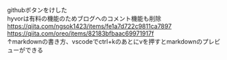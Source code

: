 githubボタンをけした  
hyvorは有料の機能のためブログへのコメント機能も削除
https://qiita.com/ngsok1423/items/fe1a7d722c9811ca7897  
https://qiita.com/oreo/items/82183bfbaac69971917f  
↑markdownの書き方、vscodeでctrl+kのあとにvを押すとmarkdownのプレビューができる